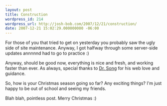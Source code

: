 ```yaml
---
layout: post
title: Construction
wordpress_id: 214
wordpress_url: http://josh-bob.com/2007/12/21/construction/
date: 2007-12-21 15:02:29.000000000 -06:00
---
```

For those of you that tried to get on yesterday you probably saw the ugly side of site maintenance. Anyway, I got halfway through some server-side updates annnnnd had to go to practice :)

Anyway, should be good now, everything is nice and fresh, and working faster than ever. As always, special thanks to <a href="http://www.bluekardia.com">Dr. Song</a> for his web love and guidance.

So, how is your Christmas season going so far? Any exciting things? I'm just happy to be out of school and seeing my friends.

Blah blah, pointless post. Merry Christmas :)

